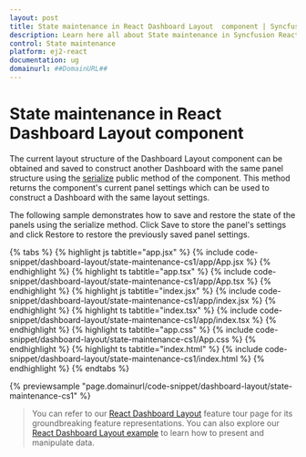 ```yaml
---
layout: post
title: State maintenance in React Dashboard Layout  component | Syncfusion
description: Learn here all about State maintenance in Syncfusion React Dashboard Layout  component of Syncfusion Essential JS 2 and more.
control: State maintenance 
platform: ej2-react
documentation: ug
domainurl: ##DomainURL##
---
```


# State maintenance in React Dashboard Layout  component

The current layout structure of the Dashboard Layout component can be obtained and saved to construct another Dashboard with the same panel structure using the [serialize](https://ej2.syncfusion.com/react/documentation/api/dashboard-layout/#serialize) public method of the component. This method returns the component's current panel settings which can be used to construct a Dashboard with the same layout settings.

The following sample demonstrates how to save and restore the state of the panels using the serialize method. Click Save to store the panel's settings and click Restore to restore the previously saved panel settings.

{% tabs %}
{% highlight js tabtitle="app.jsx" %}
{% include code-snippet/dashboard-layout/state-maintenance-cs1/app/App.jsx %}
{% endhighlight %}
{% highlight ts tabtitle="app.tsx" %}
{% include code-snippet/dashboard-layout/state-maintenance-cs1/app/App.tsx %}
{% endhighlight %}
{% highlight js tabtitle="index.jsx" %}
{% include code-snippet/dashboard-layout/state-maintenance-cs1/app/index.jsx %}
{% endhighlight %}
{% highlight ts tabtitle="index.tsx" %}
{% include code-snippet/dashboard-layout/state-maintenance-cs1/app/index.tsx %}
{% endhighlight %}
{% highlight ts tabtitle="app.css" %}
{% include code-snippet/dashboard-layout/state-maintenance-cs1/App.css %}
{% endhighlight %}
{% highlight ts tabtitle="index.html" %}
{% include code-snippet/dashboard-layout/state-maintenance-cs1/index.html %}
{% endhighlight %}
{% endtabs %}

 {% previewsample "page.domainurl/code-snippet/dashboard-layout/state-maintenance-cs1" %}

> You can refer to our [React Dashboard Layout](https://www.syncfusion.com/react-ui-components/react-dashboard-layout) feature tour page for its groundbreaking feature representations. You can also explore our [React Dashboard Layout example](https://ej2.syncfusion.com/react/demos/#/material/dashboard-layout/default) to learn how to present and manipulate data.
